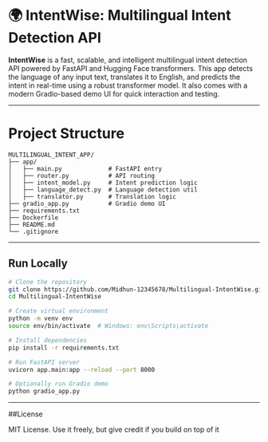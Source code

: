 # 🌍 IntentWise: Multilingual Intent Detection API

**IntentWise** is a fast, scalable, and intelligent multilingual intent detection API powered by FastAPI and Hugging Face transformers. This app detects the language of any input text, translates it to English, and predicts the intent in real-time using a robust transformer model. It also comes with a modern Gradio-based demo UI for quick interaction and testing.

---

# Project Structure

```
MULTILINGUAL_INTENT_APP/
├── app/
│   ├── main.py             # FastAPI entry
│   ├── router.py           # API routing
│   ├── intent_model.py     # Intent prediction logic
│   ├── language_detect.py  # Language detection util
│   ├── translator.py       # Translation logic
├── gradio_app.py           # Gradio demo UI
├── requirements.txt
├── Dockerfile
├── README.md
└── .gitignore
```

---

##  Run Locally

```bash
# Clone the repository
git clone https://github.com/Midhun-12345678/Multilingual-IntentWise.git
cd Multilingual-IntentWise

# Create virtual environment
python -m venv env
source env/bin/activate  # Windows: env\Scripts\activate

# Install dependencies
pip install -r requirements.txt

# Run FastAPI server
uvicorn app.main:app --reload --port 8000

# Optionally run Gradio demo
python gradio_app.py
```


---

##License

MIT License. Use it freely, but give credit if you build on top of it 
